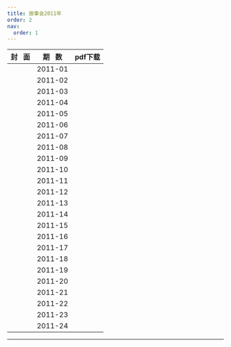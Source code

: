 ```yaml
---
title: 故事会2011年
order: 2
nav:
  order: 1
---
```

| 封   面 | 期   数 | pdf下载 |
| :-------: | :-------: | :-----: |
|          |  2011-01  |        |
|          |  2011-02  |        |
|          |  2011-03  |        |
|          |  2011-04  |        |
|          |  2011-05  |        |
|          |  2011-06  |        |
|          |  2011-07  |        |
|          |  2011-08  |        |
|          |  2011-09  |        |
|          |  2011-10  |        |
|          |  2011-11  |        |
|          |  2011-12  |        |
|          |  2011-13  |        |
|          |  2011-14  |        |
|          |  2011-15  |        |
|          |  2011-16  |        |
|          |  2011-17  |        |
|          |  2011-18  |        |
|          |  2011-19  |        |
|          |  2011-20  |        |
|          |  2011-21  |        |
|          |  2011-22  |        |
|          |  2011-23  |        |
|          |  2011-24  |        |

---
